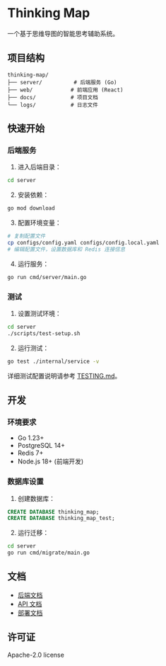 # Thinking Map

一个基于思维导图的智能思考辅助系统。

## 项目结构

```
thinking-map/
├── server/          # 后端服务 (Go)
├── web/            # 前端应用 (React)
├── docs/           # 项目文档
└── logs/           # 日志文件
```

## 快速开始

### 后端服务

1. 进入后端目录：
```bash
cd server
```

2. 安装依赖：
```bash
go mod download
```

3. 配置环境变量：
```bash
# 复制配置文件
cp configs/config.yaml configs/config.local.yaml
# 编辑配置文件，设置数据库和 Redis 连接信息
```

4. 运行服务：
```bash
go run cmd/server/main.go
```

### 测试

1. 设置测试环境：
```bash
cd server
./scripts/test-setup.sh
```

2. 运行测试：
```bash
go test ./internal/service -v
```

详细测试配置说明请参考 [TESTING.md](server/TESTING.md)。

## 开发

### 环境要求

- Go 1.23+
- PostgreSQL 14+
- Redis 7+
- Node.js 18+ (前端开发)

### 数据库设置

1. 创建数据库：
```sql
CREATE DATABASE thinking_map;
CREATE DATABASE thinking_map_test;
```

2. 运行迁移：
```bash
cd server
go run cmd/migrate/main.go
```

## 文档

- [后端文档](docs/backend.md)
- [API 文档](docs/api.md)
- [部署文档](docs/deployment.md)

## 许可证

Apache-2.0 license